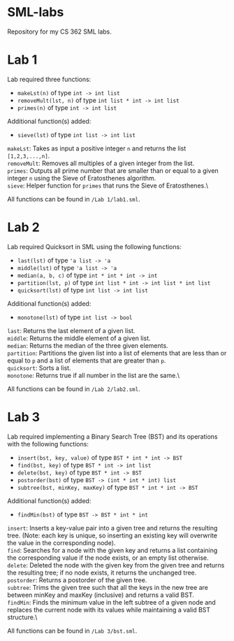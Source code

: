 # SML-labs
Repository for my CS 362 SML labs.

# Lab 1
Lab required three functions:
- `makeLst(n)` of type `int -> int list`
- `removeMult(lst, n)` of type `int list * int -> int list`
- `primes(n)` of type `int -> int list`

Additional function(s) added:
- `sieve(lst)` of type `int list -> int list`

`makeLst`: Takes as input a positive integer `n` and returns the list `[1,2,3,...,n]`.\
`removeMult`: Removes all multiples of a given integer from the list.\
`primes`: Outputs all prime number that are smaller than or equal to a given integer `n` using the Sieve of Eratosthenes algorithm.\
`sieve`: Helper function for `primes` that runs the Sieve of Eratosthenes.\

All functions can be found in `/Lab 1/lab1.sml`.

# Lab 2

Lab required Quicksort in SML using the following functions:
- `last(lst)` of type `'a list -> 'a`
- `middle(lst)` of type `'a list -> 'a`
- `median(a, b, c)` of type `int * int * int -> int`
- `partition(lst, p)` of type `int list * int -> int list * int list`
- `quicksort(lst)` of type `int list -> int list`

Additional function(s) added:
- `monotone(lst)` of type `int list -> bool`

`last`: Returns the last element of a given list.\
`middle`: Returns the middle element of a given list.\
`median`: Returns the median of the three given elements.\
`partition`: Partitions the given list into a list of elements that are less than or equal to `p` and a list of elements that are greater than `p`.\
`quicksort`: Sorts a list.\
`monotone`: Returns true if all number in the list are the same.\

All functions can be found in `/Lab 2/lab2.sml`.

# Lab 3

Lab required implementing a Binary Search Tree (BST) and its operations with the following functions:
- `insert(bst, key, value)` of type `BST * int * int -> BST`
- `find(bst, key)` of type `BST * int -> int list`
- `delete(bst, key)` of type `BST * int -> BST`
- `postorder(bst)` of type `BST -> (int * int * int) list`
- `subtree(bst, minKey, maxKey)` of type `BST * int * int -> BST`

Additional function(s) added:
- `findMin(bst)` of type `BST -> BST * int * int`

`insert`: Inserts a key-value pair into a given tree and returns the resulting tree. (Note: each key is unique, so inserting an existing key will overwrite the value in the corresponding node).\
`find`: Searches for a node with the given key and returns a list containing the corresponding value if the node exists, or an empty list otherwise.\
`delete`: Deleted the node with the given key from the given tree and returns the resulting tree; if no node exists, it returns the unchanged tree.\
`postorder`: Returns a postorder of the given tree.\
`subtree`: Trims the given tree such that all the keys in the new tree are between minKey and maxKey (inclusive) and returns a valid BST.\
`findMin`: Finds the minimum value in the left subtree of a given node and replaces the current node with its values while maintaining a valid BST structure.\

All functions can be found in `/Lab 3/bst.sml`.
